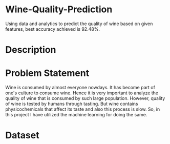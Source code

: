 # Wine-Quality-Prediction
Using data and analytics to predict the quality of wine based on given features, best accuracy achieved is 92.48%.
# Description
# Problem Statement
Wine is consumed by almost everyone nowdays. It has become part of one's culture to consume wine. Hence it is very important to analyze the quality of wine that is consumed by such large population. However, quality of wine is tested by humans through tasting. But wine contains physicochemicals that affect its taste and also this process is slow. So, in this project I have utilized the machine learning for doing the same. 
# Dataset
